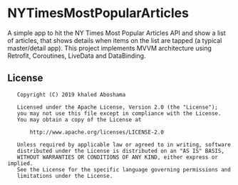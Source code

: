 # NYTimesMostPopularArticles
A simple app to hit the NY Times Most Popular Articles API and show a list of articles, that shows details when items on the list are tapped (a typical master/detail app). This project implements MVVM architecture using Retrofit, Coroutines, LiveData and DataBinding.

## License
```
   Copyright (C) 2019 khaled Aboshama

   Licensed under the Apache License, Version 2.0 (the "License");
   you may not use this file except in compliance with the License.
   You may obtain a copy of the License at

       http://www.apache.org/licenses/LICENSE-2.0

   Unless required by applicable law or agreed to in writing, software
   distributed under the License is distributed on an "AS IS" BASIS,
   WITHOUT WARRANTIES OR CONDITIONS OF ANY KIND, either express or implied.
   See the License for the specific language governing permissions and
   limitations under the License.
```

